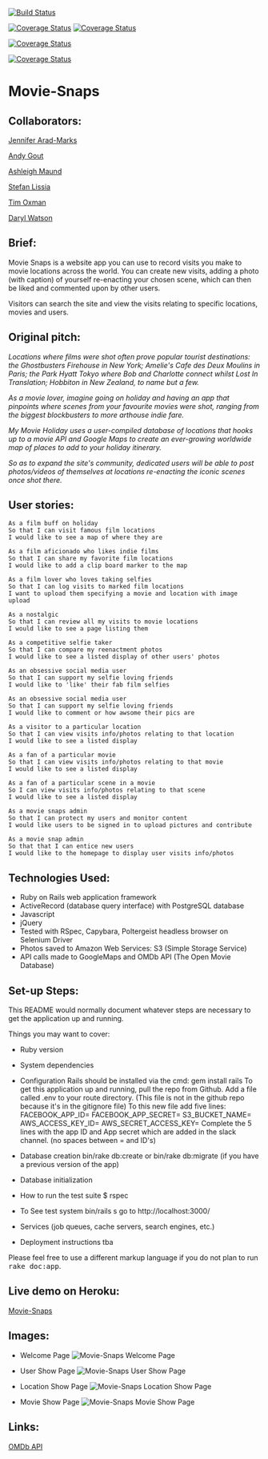 [![Build Status](https://travis-ci.org/timoxman/Movie-Snaps.png)](https://travis-ci.org/timoxman/Movie-Snaps)

[![Coverage Status](https://coveralls.io/repos/timoxman/Movie-Snaps/badge.png)](https://coveralls.io/timoxman/Movie-Snaps)
[![Coverage Status](https://coveralls.io/repos/timoxman/Movie-Snaps/badge.png)](https://coveralls.io/r/timoxman/Movie-Snaps)

[![Coverage Status](https://coveralls.io/repos/timoxman/Movie-Snaps/badge.svg?branch=57-test-validations&service=github)](https://coveralls.io/github/timoxman/Movie-Snaps?branch=57-test-validations)

[![Coverage Status](https://coveralls.io/repos/timoxman/Movie-Snaps/badge.svg?branch=development&service=github)](https://coveralls.io/github/timoxman/Movie-Snaps?branch=57-test-validations)


Movie-Snaps
===================


Collaborators:
-----

[Jennifer Arad-Marks](https://github.com/curlygirly)

[Andy Gout](https://github.com/andygout)

[Ashleigh Maund](https://github.com/ashleigh090990)

[Stefan Lissia](https://github.com/stefan22)

[Tim Oxman](https://github.com/timoxman)

[Daryl Watson](https://github.com/dwatson62)


Brief:
-----

Movie Snaps is a website app you can use to record visits you make to movie locations across the world. You can create new visits, adding a photo (with caption) of yourself re-enacting your chosen scene, which can then be liked and commented upon by other users.

Visitors can search the site and view the visits relating to specific locations, movies and users.


Original pitch:
-----

*Locations where films were shot often prove popular tourist destinations: the Ghostbusters Firehouse in New York; Amelie's Cafe des Deux Moulins in Paris; the Park Hyatt Tokyo where Bob and Charlotte connect whilst Lost In Translation; Hobbiton in New Zealand, to name but a few.*

*As a movie lover, imagine going on holiday and having an app that pinpoints where scenes from your favourite movies were shot, ranging from the biggest blockbusters to more arthouse indie fare.*

*My Movie Holiday uses a user-compiled database of locations that hooks up to a movie API and Google Maps to create an ever-growing worldwide map of places to add to your holiday itinerary.*

*So as to expand the site's community, dedicated users will be able to post photos/videos of themselves at locations re-enacting the iconic scenes once shot there.*


User stories:
-------

```
As a film buff on holiday
So that I can visit famous film locations
I would like to see a map of where they are

As a film aficionado who likes indie films
So that I can share my favorite film locations
I would like to add a clip board marker to the map

As a film lover who loves taking selfies
So that I can log visits to marked film locations
I want to upload them specifying a movie and location with image upload

As a nostalgic
So that I can review all my visits to movie locations
I would like to see a page listing them

As a competitive selfie taker
So that I can compare my reenactment photos
I would like to see a listed display of other users' photos

As an obsessive social media user
So that I can support my selfie loving friends
I would like to 'like' their fab film selfies

As an obsessive social media user
So that I can support my selfie loving friends
I would like to comment or how awsome their pics are

As a visitor to a particular location
So that I can view visits info/photos relating to that location
I would like to see a listed display

As a fan of a particular movie
So that I can view visits info/photos relating to that movie
I would like to see a listed display

As a fan of a particular scene in a movie
So I can view visits info/photos relating to that scene
I would like to see a listed display

As a movie snaps admin
So that I can protect my users and monitor content
I would like users to be signed in to upload pictures and contribute

As a movie snap admin
So that that I can entice new users
I would like to the homepage to display user visits info/photos
```

Technologies Used:
-------

* Ruby on Rails web application framework
* ActiveRecord (database query interface) with PostgreSQL database
* Javascript
* jQuery
* Tested with RSpec, Capybara, Poltergeist headless browser on Selenium Driver
* Photos saved to Amazon Web Services: S3 (Simple Storage Service)
* API calls made to GoogleMaps and OMDb API (The Open Movie Database)


Set-up Steps:
-----

This README would normally document whatever steps are necessary to get the
application up and running.

Things you may want to cover:

* Ruby version

* System dependencies

* Configuration
    Rails should be installed via the cmd: gem install rails
    To get this application up and running, pull the repo from Github. Add a file called .env to your route directory. (This file is not in the github repo because it's in the gitignore file)
    To this new file add five lines:
      FACEBOOK_APP_ID=
      FACEBOOK_APP_SECRET=
      S3_BUCKET_NAME=
      AWS_ACCESS_KEY_ID=
      AWS_SECRET_ACCESS_KEY=
      Complete the 5 lines with the app ID and App secret which are added in the slack channel. (no spaces between = and ID's)

* Database creation
    bin/rake db:create
    or bin/rake db:migrate (if you have a previous version of the app)

* Database initialization

* How to run the test suite
    $ rspec

* To See test system
    bin/rails s
    go to http://localhost:3000/

* Services (job queues, cache servers, search engines, etc.)

* Deployment instructions
    tba


Please feel free to use a different markup language if you do not plan to run
<tt>rake doc:app</tt>.


Live demo on Heroku:
-------

[Movie-Snaps](https://movie-snaps.herokuapp.com/)


Images:
-------

- Welcome Page
![Movie-Snaps Welcome Page](git_imgs/welcome-page.png)

- User Show Page
![Movie-Snaps User Show Page](git_imgs/user-show-page.png)

- Location Show Page
![Movie-Snaps Location Show Page](git_imgs/location-show-page.png)

- Movie Show Page
![Movie-Snaps Movie Show Page](git_imgs/movie-show-page.png)


Links:
-------

[OMDb API](http://www.omdbapi.com/)